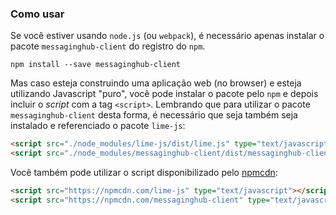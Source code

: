 ### Como usar

Se você estiver usando `node.js` (ou `webpack`), é necessário apenas instalar o pacote `messaginghub-client` do registro do `npm`.

    npm install --save messaginghub-client

Mas caso esteja construindo uma aplicação web (no browser) e esteja utilizando Javascript "puro", você pode instalar o pacote pelo `npm` e depois incluir o *script* com a tag `<script>`.
Lembrando que para utilizar o pacote  `messaginghub-client` desta forma, é necessário que seja também seja instalado e referenciado o pacote `lime-js`:

```html
<script src="./node_modules/lime-js/dist/lime.js" type="text/javascript"></script>
<script src="./node_modules/messaginghub-client/dist/messaginghub-client.js" type="text/javascript"></script>
```

Você também pode utilizar o script disponibilizado pelo [npmcdn](https://npmcdn.com):
```html
<script src="https://npmcdn.com/lime-js" type="text/javascript"></script>
<script src="https://npmcdn.com/messaginghub-client" type="text/javascript"></script>
```
